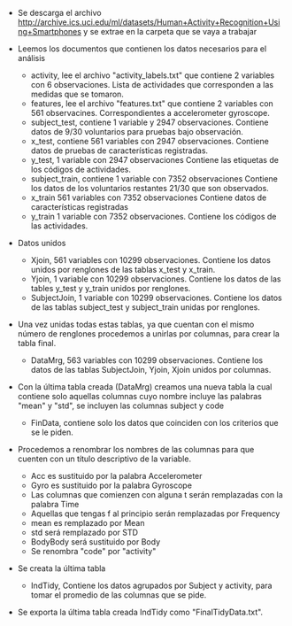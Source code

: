 * Se descarga el archivo http://archive.ics.uci.edu/ml/datasets/Human+Activity+Recognition+Using+Smartphones 
  y se extrae en la carpeta que se vaya a trabajar

* Leemos los documentos que contienen los datos necesarios para el análisis
	- activity, lee el archivo "activity_labels.txt" que contiene 2 variables con 6 observaciones.
	   Lista de actividades que corresponden a las medidas que se tomaron.
	- features, lee el archivo "features.txt" que contiene 2 variables con 561 observacines.
	   Correspondientes a accelerometer gyroscope.
	- subject_test, contiene 1 variable y 2947 observaciones.
	   Contiene datos de 9/30 voluntarios para pruebas bajo observación.
	- x_test, contiene 561 variables con 2947 observaciones.
	   Contiene datos de pruebas de características registradas.
	- y_test, 1 variable con 2947 observaciones
	   Contiene las etiquetas de los códigos de actividades.
	- subject_train, contiene 1 variable con 7352 observaciones
	   Contiene los datos de los voluntarios restantes 21/30 que son observados.
	- x_train 561 variables con 7352 observaciones
	   Contiene datos de características registradas
	- y_train 1 variable con 7352 observaciones.
	   Contiene los códigos de las actividades.

* Datos unidos
	- Xjoin, 561 variables con 10299 observaciones.
	   Contiene los datos unidos por renglones de las tablas x_test y x_train. 
	- Yjoin, 1 variable con 10299 observaciones.
	   Contiene los datos de las tables y_test y y_train unidos por renglones.
	- SubjectJoin, 1 variable con 10299 observaciones.
	   Contiene los datos de las tablas subject_test y subject_train unidas por renglones.

* Una vez unidas todas estas tablas, ya que cuentan con el mismo número de renglones procedemos a unirlas por columnas, para crear la tabla final.
	- DataMrg, 563 variables con 10299 observaciones.
	   Contiene los datos de las tablas SubjectJoin, Yjoin, Xjoin unidos por columnas.

* Con la última tabla creada (DataMrg) creamos una nueva tabla la cual contiene solo aquellas columnas cuyo nombre incluye las palabras "mean" y "std", se incluyen las columnas subject y code
	- FinData, contiene solo los datos que coinciden con los criterios que se le piden.

* Procedemos a renombrar los nombres de las columnas para que cuenten con un título descriptivo de la variable.
	- Acc es sustituido por la palabra Accelerometer
	- Gyro es sustituido por la palabra Gyroscope
	- Las columnas que comienzen con alguna t serán remplazadas con la palabra Time
	- Aquellas que tengas f al principio serán remplazadas por Frequency
	- mean es remplazado por Mean
	- std será remplazado por STD
	- BodyBody será sustituido por Body
	- Se renombra "code" por "activity"

* Se creata la última tabla
	- IndTidy, 
	   Contiene los datos agrupados por Subject y activity, para tomar el promedio de las columnas que se pide.

* Se exporta la última tabla creada IndTidy como "FinalTidyData.txt".
